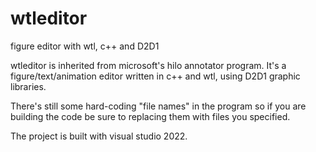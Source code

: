 # wtleditor
figure editor with wtl, c++ and D2D1

wtleditor is inherited from microsoft's hilo annotator program. It's a figure/text/animation editor written in c++ and wtl, using D2D1 graphic libraries.

There's still some hard-coding "file names" in the program so if you are building the code be sure to replacing them with files you specified.

The project is built with visual studio 2022.

